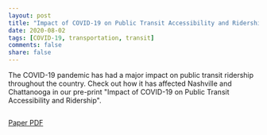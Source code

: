 ```yaml
---
layout: post
title: "Impact of COVID-19 on Public Transit Accessibility and Ridership"
date: 2020-08-02
tags: [COVID-19, transportation, transit]
comments: false
share: false
---
```


The COVID-19 pandemic has had a major impact on public transit ridership throughout the country.
Check out how it has affected Nashville and Chattanooga in our pre-print "Impact of COVID-19
on Public Transit Accessibility and Ridership".

<figure>
	<a href="{{ site.url }}/images/covidimg.png"><img src="{{ site.url }}/images/covidimg.png" alt=""></a>
</figure>



<div markdown="0"><a href="{{url.site}}/download/transitwilbur.pdf" class="btn btn-success">Paper PDF</a></div>